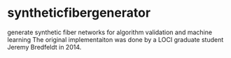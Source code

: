 # syntheticfibergenerator
generate synthetic fiber networks for algorithm validation and machine learning
The original implementaiton was done by a LOCI graduate student Jeremy Bredfeldt in 2014. 
